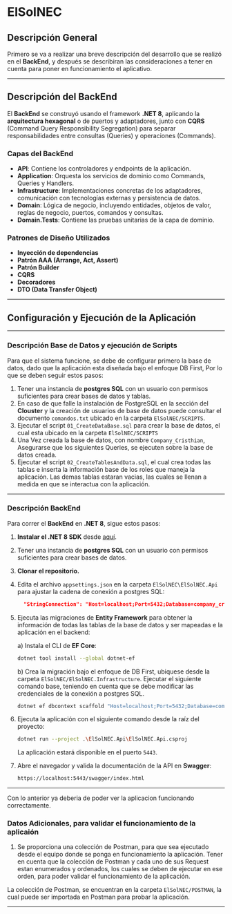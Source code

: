 # ElSolNEC

## Descripción General

Primero se va a realizar una breve descripción del desarrollo que se realizó en el **BackEnd**, y después se describiran las consideraciones a tener en cuenta para poner en funcionamiento el aplicativo.

---

## Descripción del BackEnd

El **BackEnd** se construyó usando el framework **.NET 8**, aplicando la **arquitectura hexagonal** o de puertos y adaptadores, junto con **CQRS** (Command Query Responsibility Segregation) para separar responsabilidades entre consultas (Queries) y operaciones (Commands).

### Capas del BackEnd

- **API**: Contiene los controladores y endpoints de la aplicación.
- **Application**: Orquesta los servicios de dominio como Commands, Queries y Handlers.
- **Infrastructure**: Implementaciones concretas de los adaptadores, comunicación con tecnologías externas y persistencia de datos.
- **Domain**: Lógica de negocio, incluyendo entidades, objetos de valor, reglas de negocio, puertos, comandos y consultas.
- **Domain.Tests**: Contiene las pruebas unitarias de la capa de dominio.

### Patrones de Diseño Utilizados

- **Inyección de dependencias**
- **Patrón AAA (Arrange, Act, Assert)**
- **Patrón Builder**
- **CQRS**
- **Decoradores**
- **DTO (Data Transfer Object)**

---

## Configuración y Ejecución de la Aplicación

---

### Descripción Base de Datos y ejecución de Scripts

Para que el sistema funcione, se debe de configurar primero la base de datos, dado que la aplicación esta diseñada bajo el enfoque DB First, Por lo que se deben seguir estos pasos:

1. Tener una instancia de **postgres SQL** con un usuario con permisos suficientes para crear bases de datos y tablas.
2. En caso de que falle la instalación de PostgreSQL en la sección del **Clouster** y la creación de usuarios de base de datos puede consultar
el documento `comandos.txt` ubicado en la carpeta `ElSolNEC/SCRIPTS`.
3. Ejecutar el script `01_CreateDataBase.sql` para crear la base de datos, el cual esta ubicado en la carpeta `ElSolNEC/SCRIPTS`
4. Una Vez creada la base de datos, con nombre `Company_Cristhian`, Asegurarse que los siguientes Queries, se ejecuten sobre la base de datos creada.
5. Ejecutar el script `02_CreateTablesAndData.sql`, el cual crea todas las tablas e inserta la información base de los roles que maneja la aplicación. Las demas tablas estaran vacias, las cuales se llenan a medida en que se interactua con la aplicación.

---

### Descripción BackEnd

Para correr el **BackEnd** en **.NET 8**, sigue estos pasos:

1. **Instalar el .NET 8 SDK** desde [aquí](https://dotnet.microsoft.com/es-es/download).
2. Tener una instancia de **postgres SQL** con un usuario con permisos suficientes para crear bases de datos.
3. **Clonar el repositorio.**
4. Edita el archivo `appsettings.json` en la carpeta `ElSolNEC\ElSolNEC.Api` para ajustar la cadena de conexión a postgres SQL:

    ```json
      "StringConnection": "Host=localhost;Port=5432;Database=company_cristhian;Username=elsolnec;Password=elsolnec"
    ```

5. Ejecuta las migraciones de **Entity Framework** para obtener la información de todas las tablas de la base de datos y ser mapeadas e la aplicación en el backend:

    a) Instala el CLI de **EF Core**:
    ```bash
    dotnet tool install --global dotnet-ef
    ```

    b) Crea la migración bajo el enfoque de DB First, ubiquese desde la carpeta `ElSolNEC/ElSolNEC.Infrastructure`.  Ejecutar el siguiente comando base, teniendo en cuenta que se debe modificar las credenciales de la conexión a postgres SQL.
    ```bash
    dotnet ef dbcontext scaffold "Host=localhost;Port=5432;Database=company_cristhian;Username=elsolnec;Password=elsolnec" Npgsql.EntityFrameworkCore.PostgreSQL -o ..\ElSolNEC.Domain\Entities\ -c PersistenceContext --context-dir .\Context\ --force
    ```

6. Ejecuta la aplicación con el siguiente comando desde la raíz del proyecto:
    ```bash
    dotnet run --project .\ElSolNEC.Api\ElSolNEC.Api.csproj
    ```

    La aplicación estará disponible en el puerto `5443`.

7. Abre el navegador y valida la documentación de la API en **Swagger**:
    ```bash
    https://localhost:5443/swagger/index.html
    ```

--- 

Con lo anterior ya deberia de poder ver la aplicacion funcionando correctamente.

### Datos Adicionales, para validar el funcionamiento de la aplicaión

1. Se proporciona una colección de Postman, para que sea ejecutado desde el equipo donde se ponga en funcionamiento la aplicación. Tener en cuenta que la colección de Postman y cada uno de sus Request estan enumerados y ordenados, los cuales se deben de ejecutar en ese orden, para poder validar el funcionamiento de la aplicación.

La colección de Postman, se encuentran en la carpeta `ElSolNEC/POSTMAN`, la cual puede ser importada en Postman para probar la aplicación.

---
